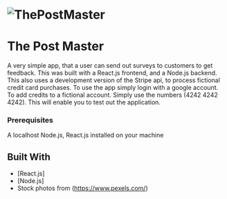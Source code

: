# ![ThePostMaster](images/landing.jpg)

# The Post Master

A very simple app, that a user can send out surveys to customers to get feedback. This was built with a React.js frontend, and a Node.js backend. This also uses a development version of the Stripe api, to process fictional credit card purchases. To use the app simply login with a google account. To add credits to a fictional account. Simply use the numbers (4242 4242 4242). This will enable you to test out the application.

### Prerequisites

A localhost Node.js, React.js installed on your machine


## Built With

* [React.js]
* [Node.js]
* Stock photos from (https://www.pexels.com/)
